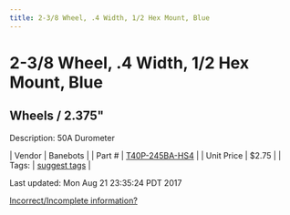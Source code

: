 ```yaml
---
title: 2-3/8 Wheel, .4 Width, 1/2 Hex Mount, Blue
---
```


# 2-3/8 Wheel, .4 Width, 1/2 Hex Mount, Blue
## Wheels / 2.375"
Description: 	50A Durometer 

| Vendor | Banebots | 
| Part # | [T40P-245BA-HS4](http://www.banebots.com/category/T40P-2375.html) | 
| Unit Price | $2.75 | 
| Tags: | [suggest tags](https://docs.google.com/forms/d/e/1FAIpQLSeWyY8v3RgOty-MyWmh9U0iivNYN_molChYyS-0U-o-kOAv_g/viewform) | 

Last updated: Mon Aug 21 23:35:24 PDT 2017

 [Incorrect/Incomplete information?](https://docs.google.com/forms/d/e/1FAIpQLSeWyY8v3RgOty-MyWmh9U0iivNYN_molChYyS-0U-o-kOAv_g/viewform)